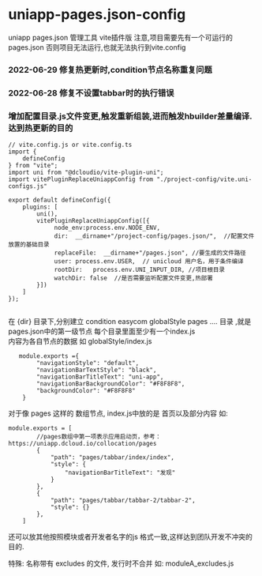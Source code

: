 # uniapp-pages.json-config
uniapp pages.json 管理工具 vite插件版
注意,项目需要先有一个可运行的pages.json 否则项目无法运行,也就无法执行到vite.config
### 2022-06-29 修复热更新时,condition节点名称重复问题
### 2022-06-28 修复不设置tabbar时的执行错误
### 增加配置目录.js文件变更,触发重新组装,进而触发hbuilder差量编译.达到热更新的目的


```
// vite.config.js or vite.config.ts
import {
	defineConfig
} from "vite";
import uni from "@dcloudio/vite-plugin-uni"; 
import vitePluginReplaceUniappConfig from "./project-config/vite.uni-configs.js"  
 
export default defineConfig({
	plugins: [ 
		uni(), 
		vitePluginReplaceUniappConfig([{
			 node_env:process.env.NODE_ENV,
			 dir:  __dirname+"/project-config/pages.json/",  //配置文件放置的基础目录
			 replaceFile:  __dirname+"/pages.json", //要生成的文件路径
			 user: process.env.USER,  // unicloud 用户名，用于条件编译
			 rootDir:   process.env.UNI_INPUT_DIR, //项目根目录
			 watchDir: false  //是否需要监听配置文件变更,热部署
		}]) 
	]
});


```
在 {dir} 目录下,分别建立
condition easycom  globalStyle pages ....  目录 ,就是 pages.json中的第一级节点
每个目录里面至少有一个index.js  
内容为各自节点的数据
如 globalStyle/index.js 
```
   module.exports ={
		"navigationStyle": "default",
		"navigationBarTextStyle": "black",
		"navigationBarTitleText": "uni-app",
		"navigationBarBackgroundColor": "#F8F8F8",
		"backgroundColor": "#F8F8F8"
	}
```

对于像 pages 这样的 数组节点, index.js中放的是 首页以及部分内容
如:
```
module.exports = [
    	//pages数组中第一项表示应用启动页，参考：https://uniapp.dcloud.io/collocation/pages
    	{
    		"path": "pages/tabbar/index/index",
    		"style": {
    			"navigationBarTitleText": "发现"
    		}
    	},
    	{
    		"path": "pages/tabbar/tabbar-2/tabbar-2",
    		"style": {}
    	}, 
    ]
```
还可以放其他按照模块或者开发者名字的js 格式一致,这样达到团队开发不冲突的目的.

特殊:   名称带有 excludes 的文件, 发行时不合并
如: moduleA_excludes.js


